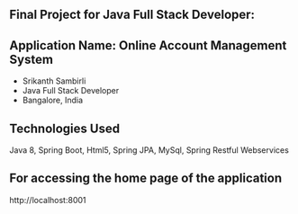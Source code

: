 Final Project for Java Full Stack Developer:
--------------------------------------------

## Application Name: Online Account Management System

- Srikanth Sambirli
- Java Full Stack Developer
- Bangalore, India

## Technologies Used

Java 8, Spring Boot, Html5, Spring JPA, MySql, Spring Restful Webservices

## For accessing the home page of the application

http://localhost:8001




